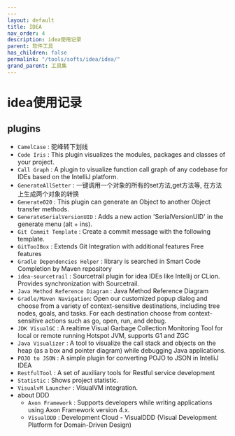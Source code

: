 ```yaml
---
---
layout: default
title: IDEA
nav_order: 4
description: idea使用记录
parent: 软件工具
has_children: false
permalink: "/tools/softs/idea/idea/"
grand_parent: 工具集
---
```


# idea使用记录

## plugins

- `CamelCase` : 驼峰转下划线
- `Code Iris` : This plugin visualizes the modules, packages and classes of your project.
- `Call Graph` : A plugin to visualize function call graph of any codebase for IDEs based on the IntelliJ platform.
- `GenerateAllSetter` : 一键调用一个对象的所有的set方法,get方法等, 在方法上生成两个对象的转换
- `Generate020` : This plugin can generate an Object to another Object transfer methods.
- `GenerateSerialVersionUID` : Adds a new action 'SerialVersionUID' in the generate menu (alt + ins).
- `Git Commit Template` : Create a commit message with the following template.
- `GitTooIBox` : Extends Git Integration with additional features Free features
- `Gradle Dependencies Helper` : library is searched in Smart Code Completion by Maven repository
- `idea-sourcetrail` : Sourcetrail plugin for idea IDEs like Intellij or CLion. Provides synchronization with Sourcetrail.
- `Java Method Reference Diagram` : Java Method Reference Diagram
- `Gradle/Maven Navigation`: Open our customized popup dialog and choose from a variety of context-sensitive destinations, including tree nodes, goals, and tasks. For each destination choose from context-sensitive actions such as go, open, run, and debug.
- `JDK VisualGC` : A realtime Visual Garbage Collection Monitoring Tool for local or remote running Hotspot JVM, supports G1 and ZGC
- `Java Visualizer` : A tool to visualize the call stack and objects on the heap (as a box and pointer diagram) while debugging Java applications.
- `POJO to JSON` : A simple plugin for converting POJO to JSON in IntelliJ IDEA
- `RestfulTool` : A set of auxiliary tools for Restful service development
- `Statistic` : Shows project statistic.
- `VisualvM Launcher` : VisualVM integration.
- about DDD
  - `Axon Framework` : Supports developers while writing applications using Axon Framework version 4.x.
  - `VisualDDD` : Development Cloud - VisualDDD (Visual Development Platform for Domain-Driven Design)
